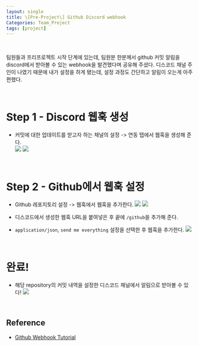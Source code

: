 ```yaml
---
layout: single
title: \[Pre-Project\] Github Discord webhook
Categories: Team_Project
tags: [project]
---
```


<br/>

팀원들과 프리프로젝트 시작 단계에 있는데, 팀원분 한분께서 github 커밋 알림을 discord에서 받아볼 수 있는 webhook을 발견했다며 공유해 주셨다. 디스코드 채널 주인이 나였기 때문에 내가 설정을 하게 됐는데, 설정 과정도 간단하고 알림이 오는게 아주 편했다.

<br/>

# Step 1 - Discord 웹훅 생성

- 커밋에 대한 업데이트를 받고자 하는 채널의 설정 -> 연동 탭에서 웹훅을 생성해 준다.<br/>
  ![](https://velog.velcdn.com/images/jangmi749/post/c31cee40-e688-4d71-9bfa-77448a73adab/image.png)
  ![](https://camo.githubusercontent.com/c8c8c16e8841fab8057810145cf36ab5341d6f6a5a981b2028ff2ca88afc1389/687474703a2f2f692e696d6775722e636f6d2f505a45327746752e706e67)

<br/>

# Step 2 - Github에서 웹훅 설정

- Github 레포지토리 설정 -> 웹훅에서 웹훅을 추가한다.
  ![](https://camo.githubusercontent.com/263c5a863eb0c07ba67e62ccb262fb2916a5d62a5cffffadedc2d9348d3e42c3/687474703a2f2f692e696d6775722e636f6d2f34474e71316c752e706e67)
  ![](https://camo.githubusercontent.com/54543fcefadd181eecee5377b369d940945a9cae269166b1ce5e316fff71cd8e/687474703a2f2f692e696d6775722e636f6d2f5a7672425164692e706e67)

- 디스코드에서 생성한 웹훅 URL을 붙여넣은 후 끝에 `/github`을 추가해 준다.
- `application/json`, `send me everything` 설정을 선택한 후 웹훅을 추가한다.
  ![](https://camo.githubusercontent.com/3240e68f240b6ba84ea49b6c80f7964c9f0612c34a17aa5715999264b61dc93d/687474703a2f2f692e696d6775722e636f6d2f6d726638516d6a2e706e67)

<br/>

# 완료!

- 해당 repository의 커밋 내역을 설정한 디스코드 채널에서 알림으로 받아볼 수 있다!
  ![](https://velog.velcdn.com/images/jangmi749/post/fa8288c0-7b3a-4910-bfeb-621973186f7b/image.png)

<br/>

## Reference

- [Github Webhook Tutorial](https://gist.github.com/jagrosh/5b1761213e33fc5b54ec7f6379034a22)
